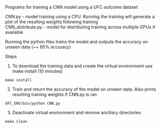 Programs for training a CNN model using a UFC outcome dataset

CNN.py - model training using a CPU. Running the training will generate a plot of the resulting weights following training  
CNN_distribute.py - model for distributing training across multiple GPUs if available

Running the python files trains the model and outputs the accuracy on unseen data (~= 65% accuracy)

Steps

1. To download the training data and create the virtual environment use make install (10 minutes)
```
make install
```
2. Train and return the accuracy of the model on unseen data. Also prints resulting training weights if CNN.py is ran
```
UFC_ENV/bin/python CNN.py
```
3. Deactivate virtual environment and remove anciliary directories
```
make clean
```


